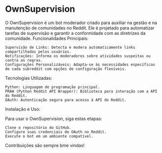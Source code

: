 # OwnSupervision

O OwnSupervision é um bot moderador criado para auxiliar na gestão e na manutenção de comunidades no Reddit. Ele é projetado para automatizar tarefas de supervisão e garantir a conformidade com as diretrizes da comunidade.
Funcionalidades Principais:

    Supervisão de Links: Detecta e modera automaticamente links compartilhados pelos usuários.
    Notificações: Informa os moderadores sobre atividades suspeitas ou contra as regras.
    Configurações Personalizáveis: Adapta-se às necessidades específicas de cada subreddit com opções de configuração flexíveis.

Tecnologias Utilizadas:

    Python: Linguagem de programação principal.
    PRAW (Python Reddit API Wrapper): Biblioteca para interação com a API do Reddit.
    OAuth: Autenticação segura para acesso à API do Reddit.

Instalação e Uso:

Para usar o OwnSupervision, siga estas etapas:

    Clone o repositório do GitHub.
    Configure suas credenciais de OAuth no Reddit.
    Execute o bot em um ambiente compatível.



Contribuições são sempre bme vindas!
